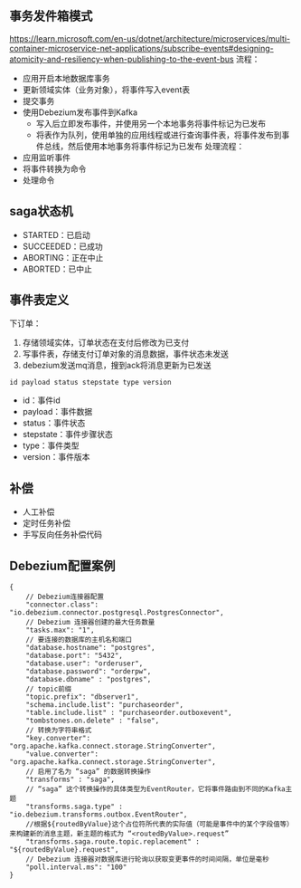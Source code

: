 ## 事务发件箱模式

<https://learn.microsoft.com/en-us/dotnet/architecture/microservices/multi-container-microservice-net-applications/subscribe-events#designing-atomicity-and-resiliency-when-publishing-to-the-event-bus>
流程：

* 应用开启本地数据库事务
* 更新领域实体（业务对象），将事件写入event表
* 提交事务
* 使用Debezium发布事件到Kafka
  * 写入后立即发布事件，并使用另一个本地事务将事件标记为已发布
  * 将表作为队列，使用单独的应用线程或进行查询事件表，将事件发布到事件总线，然后使用本地事务将事件标记为已发布
处理流程：
* 应用监听事件
* 将事件转换为命令
* 处理命令

## saga状态机
* STARTED：已启动
* SUCCEEDED：已成功
* ABORTING：正在中止
* ABORTED：已中止

## 事件表定义
下订单：
1. 存储领域实体，订单状态在支付后修改为已支付
2. 写事件表，存储支付订单对象的消息数据，事件状态未发送
3. debezium发送mq消息，搜到ack将消息更新为已发送

```
id payload status stepstate type version
```

* id：事件id
* payload：事件数据
* status：事件状态
* stepstate：事件步骤状态
* type：事件类型
* version：事件版本

## 补偿
* 人工补偿
* 定时任务补偿
* 手写反向任务补偿代码
## Debezium配置案例

```json5
{
    // Debezium连接器配置
    "connector.class": "io.debezium.connector.postgresql.PostgresConnector",
    // Debezium 连接器创建的最大任务数量
    "tasks.max": "1",
    // 要连接的数据库的主机名和端口
    "database.hostname": "postgres",
    "database.port": "5432",
    "database.user": "orderuser",
    "database.password": "orderpw",
    "database.dbname" : "postgres",
    // topic前缀
    "topic.prefix": "dbserver1",
    "schema.include.list": "purchaseorder",
    "table.include.list" : "purchaseorder.outboxevent",
    "tombstones.on.delete" : "false",
    // 转换为字符串格式
    "key.converter": "org.apache.kafka.connect.storage.StringConverter",
    "value.converter": "org.apache.kafka.connect.storage.StringConverter",
    // 启用了名为 “saga” 的数据转换操作
    "transforms" : "saga",
    // “saga” 这个转换操作的具体类型为EventRouter，它将事件路由到不同的Kafka主题
    "transforms.saga.type" : "io.debezium.transforms.outbox.EventRouter",
    //根据${routedByValue}这个占位符所代表的实际值（可能是事件中的某个字段值等）来构建新的消息主题，新主题的格式为 “<routedByValue>.request”
    "transforms.saga.route.topic.replacement" : "${routedByValue}.request",
    // Debezium 连接器对数据库进行轮询以获取变更事件的时间间隔，单位是毫秒
    "poll.interval.ms": "100"
}
```
